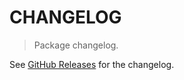 # CHANGELOG

> Package changelog.

See [GitHub Releases](https://github.com/stdlib-js/stats-incr-mminmaxabs/releases) for the changelog.